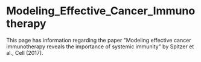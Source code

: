 # Modeling_Effective_Cancer_Immunotherapy
This page has information regarding the paper "Modeling effective cancer immunotherapy reveals the importance of systemic immunity" by Spitzer et al., Cell (2017).
